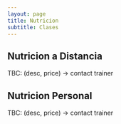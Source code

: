 ```yaml
---
layout: page
title: Nutricion
subtitle: Clases
---
```


## Nutricion a Distancia

TBC: (desc, price) → contact trainer

## Nutricion Personal

TBC: (desc, price) → contact trainer
